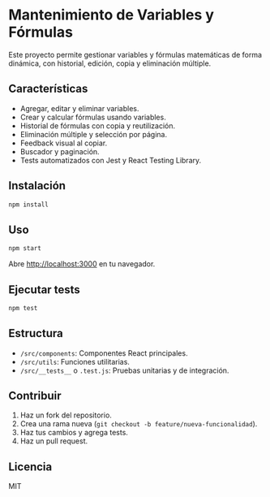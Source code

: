 # Mantenimiento de Variables y Fórmulas

Este proyecto permite gestionar variables y fórmulas matemáticas de forma dinámica, con historial, edición, copia y eliminación múltiple.

## Características

- Agregar, editar y eliminar variables.
- Crear y calcular fórmulas usando variables.
- Historial de fórmulas con copia y reutilización.
- Eliminación múltiple y selección por página.
- Feedback visual al copiar.
- Buscador y paginación.
- Tests automatizados con Jest y React Testing Library.

## Instalación

```sh
npm install
```

## Uso

```sh
npm start
```

Abre [http://localhost:3000](http://localhost:3000) en tu navegador.

## Ejecutar tests

```sh
npm test
```

## Estructura

- `/src/components`: Componentes React principales.
- `/src/utils`: Funciones utilitarias.
- `/src/__tests__` o `.test.js`: Pruebas unitarias y de integración.

## Contribuir

1. Haz un fork del repositorio.
2. Crea una rama nueva (`git checkout -b feature/nueva-funcionalidad`).
3. Haz tus cambios y agrega tests.
4. Haz un pull request.

## Licencia

MIT
